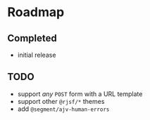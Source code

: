 # Roadmap

## Completed

- initial release

## TODO

- support _any_ `POST` form with a URL template
- support other `@rjsf/*` themes
- add `@segment/ajv-human-errors`

